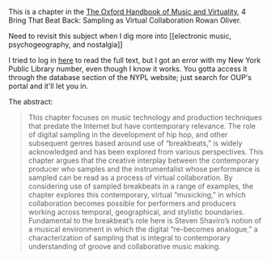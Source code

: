 This is a chapter in the [The Oxford Handbook of Music and Virtuality]([https://doi-org.i.ezproxy.nypl.org/10.1093/oxfordhb/9780199321285.013.11](https://doi-org.i.ezproxy.nypl.org/10.1093/oxfordhb/9780199321285.013.11)), 4 Bring That Beat Back: Sampling as Virtual Collaboration Rowan Oliver.

Need to revisit this subject when I dig more into [[electronic music, psychogeography, and nostalgia]]

I tried to log in [here](https://academic.oup.com/edited-volume/28035/chapter-abstract/211925585?redirectedFrom=fulltext) to read the full text, but I got an error with my New York Public Library number, even though I know it works. You gotta access it through the database section of the NYPL website; just search for OUP's portal and it'll let you in.

The abstract: 
> This chapter focuses on music technology and production techniques that predate the Internet but have contemporary relevance. The role of digital sampling in the development of hip hop, and other subsequent genres based around use of “breakbeats,” is widely acknowledged and has been explored from various perspectives. This chapter argues that the creative interplay between the contemporary producer who samples and the instrumentalist whose performance is sampled can be read as a process of virtual collaboration. By considering use of sampled breakbeats in a range of examples, the chapter explores this contemporary, virtual “musicking,” in which collaboration becomes possible for performers and producers working across temporal, geographical, and stylistic boundaries. Fundamental to the breakbeat’s role here is Steven Shaviro’s notion of a musical environment in which the digital “re-becomes analogue,” a characterization of sampling that is integral to contemporary understanding of groove and collaborative music making.